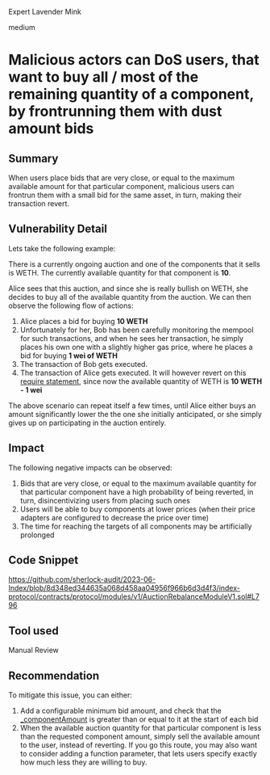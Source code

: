 Expert Lavender Mink

medium

# Malicious actors can DoS users, that want to buy all / most of the remaining quantity of a component, by frontrunning them with dust amount bids

## Summary

When users place bids that are very close, or equal to the maximum available amount for that particular component, malicious users can frontrun them with a small bid for the same asset, in turn, making their transaction revert.

## Vulnerability Detail

Lets take the following example:

There is a currently ongoing auction and one of the components that it sells is WETH. The currently available quantity for that component is **10**. 

Alice sees that this auction, and since she is really bullish on WETH, she decides to buy all of the available quantity from the auction. We can then observe the following flow of actions: 

1. Alice places a bid for buying **10 WETH**
2. Unfortunately for her, Bob has been carefully monitoring the mempool for such transactions, and when he sees her transaction, he simply places his own one with a  slightly higher gas price, where he places a bid for buying **1 wei of WETH**
3. The transaction of Bob gets executed.
4. The transaction of Alice gets executed. It will however revert on this [require statement](https://github.com/sherlock-audit/2023-06-Index/blob/8d348ed344635a068d458aa04956f966b6d3d4f3/index-protocol/contracts/protocol/modules/v1/AuctionRebalanceModuleV1.sol#L796), since now the available quantity of WETH is **10 WETH - 1 wei**

The above scenario can repeat itself a few times, until Alice either buys an amount significantly lower the the one she initially anticipated, or she simply gives up on participating in the auction entirely.


## Impact

The following negative impacts can be observed: 

1. Bids that are very close, or equal to the maximum available quantity for that particular component have a high probability of being reverted, in turn, disincentivizing users from placing such ones
2. Users will be able to buy components at lower prices (when their price adapters are configured to decrease the price over time)
3. The time for reaching the targets of all components may be artificially prolonged

## Code Snippet
https://github.com/sherlock-audit/2023-06-Index/blob/8d348ed344635a068d458aa04956f966b6d3d4f3/index-protocol/contracts/protocol/modules/v1/AuctionRebalanceModuleV1.sol#L796
## Tool used

Manual Review

## Recommendation
To mitigate this issue, you can either:

1. Add a configurable minimum bid amount, and check that the [_componentAmount](https://github.com/sherlock-audit/2023-06-Index/blob/8d348ed344635a068d458aa04956f966b6d3d4f3/index-protocol/contracts/protocol/modules/v1/AuctionRebalanceModuleV1.sol#L312) is greater than or equal to it at the start of each bid
2. When the available auction quantity for that particular component is less than the requested component amount, simply sell the available amount to the user, instead of reverting. If you go this route, you may also want to consider adding a function parameter, that lets users specify exactly how much less they are willing to buy.
